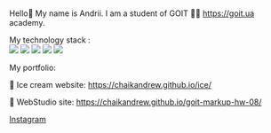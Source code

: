 ### 
Hello👋 </b>
My name is Andrii.
I am a student of GOIT 👨‍💻 https://goit.ua academy.

My technology stack :     
<img src="https://img.shields.io/badge/HTML5-006400?style=for-the-badge&logo=HTML5&logoColor=white"/> <img src="https://img.shields.io/badge/CSS3-006400?style=for-the-badge&logo=CSS3&logoColor=white"/> <img src="https://img.shields.io/badge/Sass-006400?style=for-the-badge&logo=Sass&logoColor=white"/> <img src="https://img.shields.io/badge/JavaScript-006400?style=for-the-badge&logo=JavaScript&logoColor=white"/> <img src="https://img.shields.io/badge/GitHub-006400?style=for-the-badge&logo=GitHub&logoColor=white"/>

My portfolio:

🍧 Ice cream website: 
https://chaikandrew.github.io/ice/

📸 WebStudio site:
https://chaikandrew.github.io/goit-markup-hw-08/

<a
                  href=""
                  class="mobile__menu-link link"
                  target="_blank"
                  rel="noopener noreferrer"
                  aria-label="Instagram"
                  >Instagram</a
                >
